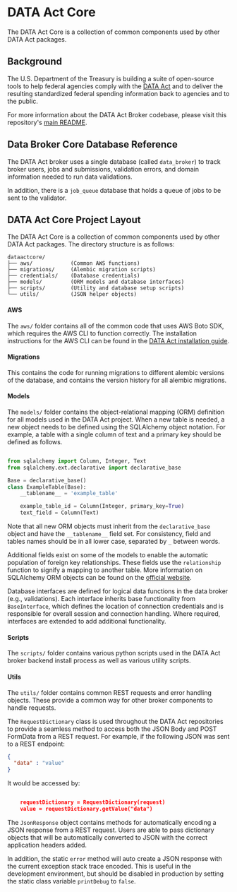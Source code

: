 # DATA Act Core

The DATA Act Core is a collection of common components used by other DATA Act packages.

## Background

The U.S. Department of the Treasury is building a suite of open-source tools to help federal agencies comply with the [DATA Act](http://fedspendingtransparency.github.io/about/ "Federal Spending Transparency Background") and to deliver the resulting standardized federal spending information back to agencies and to the public.

For more information about the DATA Act Broker codebase, please visit this repository's [main README](../README.md "DATA Act Broker Backend README").

## Data Broker Core Database Reference

The DATA Act broker uses a single database (called `data_broker`) to track broker users, jobs and submissions, validation errors, and domain information needed to run data validations.

In addition, there is a `job_queue` database that holds a queue of jobs to be sent to the validator.

## DATA Act Core Project Layout

The DATA Act Core is a collection of common components used by other
DATA Act packages.  The directory structure is as follows:

```
dataactcore/
├── aws/            (Common AWS functions)
├── migrations/     (Alembic migration scripts)
├── credentials/    (Database credentials)
├── models/         (ORM models and database interfaces)
├── scripts/        (Utility and database setup scripts)
└── utils/          (JSON helper objects)
```

#### AWS

The `aws/` folder contains all of the common code that uses AWS Boto SDK, which requires the AWS CLI to function correctly. The installation instructions for the AWS CLI can be found in the [DATA Act installation guide](https://github.com/fedspendingtransparency/data-act-broker-backend/blob/master/doc/INSTALL.md).

#### Migrations

This contains the code for running migrations to different alembic versions of the database, and contains the version history for all alembic migrations.

#### Models

The `models/` folder contains the object-relational mapping (ORM) definition for all models used in the DATA Act project. When a new table is needed, a new object needs to be defined using the SQLAlchemy object notation. For example, a table with a single column of
text and a primary key should be defined as follows.

```python

from sqlalchemy import Column, Integer, Text
from sqlalchemy.ext.declarative import declarative_base

Base = declarative_base()
class ExampleTable(Base):
    __tablename__ = 'example_table'

    example_table_id = Column(Integer, primary_key=True)
    text_field = Column(Text)

```

Note that all new ORM objects must inherit from the `declarative_base` object and have the `__tablename__` field set. For consistency, field and tables names should be in all lower case, separated by `_` between words.

Additional fields exist on some of the models to enable the automatic population of foreign key relationships. These fields use the `relationship` function to signify a mapping to another table.  More information on SQLAlchemy ORM objects can be found on the [official website](http://docs.sqlalchemy.org/en/latest/orm/tutorial.html#create-a-schema).

Database interfaces are defined for logical data functions in the data broker (e.g., validations). Each interface inherits base functionality from `BaseInterface`, which defines the location of connection credentials and is responsible for overall session and connection handling. Where required, interfaces are extended to add additional functionality.

#### Scripts

The `scripts/` folder contains various python scripts used in the DATA Act broker backend install process as well as various utility scripts.

#### Utils

The `utils/` folder contains common REST requests and error handling objects.
These provide a common way for other broker components to handle requests.

The `RequestDictionary` class is used throughout the DATA Act repositories to provide a
seamless method to access both the JSON Body and POST FormData from a REST request.
For example, if the following JSON was sent to a REST endpoint:

```json
{
  "data" : "value"
}
```

It would be accessed by:

```json

    requestDictionary = RequestDictionary(request)
    value = requestDictionary.getValue("data")

```

The `JsonResponse` object contains methods for automatically encoding a JSON response
from a REST request. Users are able to pass dictionary objects that will be
automatically converted to JSON with the correct application headers added.

In addition, the static `error` method will auto create a JSON response with the current exception stack trace encoded. This is useful in the development environment, but should be disabled in production by setting the static class variable `printDebug` to `false`.
